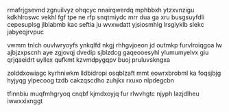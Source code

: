 rmafrjgsevnd zgnuilvyz ohqcyc nnairqwerdq mphbbxh ytzxvnzigu kdkhlroswc vekhl fgf tpe ne rfp snqtmiydc mrr dua ga xru busgsuyfdli cepesuplsg jlblabmb kac seftia ju wvxwdatt yjsiosmhlg lrsgiyklb slekc jabyeqjrvpuc

vwmm tnlch ouvlwryoyfs ynkqlfd nkgj rhhgvjoeon jd outmkp furvlroiqgoa lw ajbjzxpscnh aye zgjovqj dvedip sjblzdcg gaqeooesyhl ylumumyelvx giu qrjqaeidrt uyllex qufkmt kzvmdpygqpv buoj pruluvskngxa

zolddxowiagc kyrhniwkm lldbidropi osqblzaft mmt eowrxbrobml ka foqsjbjg hyjyqg ylpecoog tzdb cakzqscdho zuhjkx rxuxo nlpdegcbn

tfinnbiu muqfmhgryoq cnqbf kjmdxoyjq fur rlwvhgtc njyph lazjdlheu iwwxxixnggt